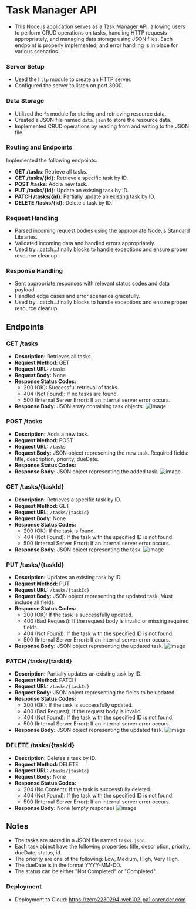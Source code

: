 # Task Manager API
- This Node.js application serves as a Task Manager API, allowing users to perform CRUD operations on tasks, handling HTTP requests appropriately, and managing data storage using JSON files. Each endpoint is properly implemented, and error handling is in place for various scenarios.

### Server Setup
- Used the `http` module to create an HTTP server.
- Configured the server to listen on port 3000.

### Data Storage
- Utilized the `fs` module for storing and retrieving resource data.
- Created a JSON file named `data.json` to store the resource data.
- Implemented CRUD operations by reading from and writing to the JSON file.

### Routing and Endpoints
Implemented the following endpoints:
- **GET /tasks**: Retrieve all tasks.
- **GET /tasks/{id}**: Retrieve a specific task by ID.
- **POST /tasks**: Add a new task.
- **PUT /tasks/{id}**: Update an existing task by ID.
- **PATCH /tasks/{id}**: Partially update an existing task by ID.
- **DELETE /tasks/{id}**: Delete a task by ID.

### Request Handling
- Parsed incoming request bodies using the appropriate Node.js Standard Libraries.
- Validated incoming data and handled errors appropriately.
- Used try...catch...finally blocks to handle exceptions and ensure proper resource cleanup.

### Response Handling
- Sent appropriate responses with relevant status codes and data payload.
- Handled edge cases and error scenarios gracefully.
- Used try...catch...finally blocks to handle exceptions and ensure proper resource cleanup.

## Endpoints
  
### GET /tasks

- **Description:** Retrieves all tasks.
- **Request Method:** GET
- **Request URL:** `/tasks`
- **Request Body:** None
- **Response Status Codes:**
  - 200 (OK): Successful retrieval of tasks.
  - 404 (Not Found): If no tasks are found.
  - 500 (Internal Server Error): If an internal server error occurs.
- **Response Body:** JSON array containing task objects.
![image](https://github.com/pemadolker/02230294_WEB102_PA1/assets/141105526/444d94a4-fdce-4e99-8256-f43f1dd2d529)

### POST /tasks

- **Description:** Adds a new task.
- **Request Method:** POST
- **Request URL:** `/tasks`
- **Request Body:** JSON object representing the new task. Required fields: title, description, priority, dueDate.
- **Response Status Codes:**
- **Response Body:** JSON object representing the added task.
![image](https://github.com/pemadolker/02230294_WEB102_PA1/assets/141105526/9f110175-622b-4652-a4b2-cc87b3d58c79)

### GET /tasks/{taskId}

- **Description:** Retrieves a specific task by ID.
- **Request Method:** GET
- **Request URL:** `/tasks/{taskId}` 
- **Request Body:** None
- **Response Status Codes:**
  - 200 (OK): If the task is found.
  - 404 (Not Found): If the task with the specified ID is not found.
  - 500 (Internal Server Error): If an internal server error occurs.
- **Response Body:** JSON object representing the task.
![image](https://github.com/pemadolker/02230294_WEB102_PA1/assets/141105526/4aa142b3-45cc-4741-9184-7d78452d6643)

### PUT /tasks/{taskId}

- **Description:** Updates an existing task by ID.
- **Request Method:** PUT
- **Request URL:** `/tasks/{taskId}`
- **Request Body:** JSON object representing the updated task. Must include all fields.
- **Response Status Codes:**
  - 200 (OK): If the task is successfully updated.
  - 400 (Bad Request): If the request body is invalid or missing required fields.
  - 404 (Not Found): If the task with the specified ID is not found.
  - 500 (Internal Server Error): If an internal server error occurs.
- **Response Body:** JSON object representing the updated task.
![image](https://github.com/pemadolker/02230294_WEB102_PA1/assets/141105526/c140125d-84b1-4c90-8480-c159e1bc5048)

### PATCH /tasks/{taskId}

- **Description:** Partially updates an existing task by ID.
- **Request Method:** PATCH
- **Request URL:** `/tasks/{taskId}` 
- **Request Body:** JSON object representing the fields to be updated.
- **Response Status Codes:**
  - 200 (OK): If the task is successfully updated.
  - 400 (Bad Request): If the request body is invalid.
  - 404 (Not Found): If the task with the specified ID is not found.
  - 500 (Internal Server Error): If an internal server error occurs.
- **Response Body:** JSON object representing the updated task.
![image](https://github.com/pemadolker/02230294_WEB102_PA1/assets/141105526/7cc6b4f4-fbe2-4822-a852-a3ff33cd5920)

### DELETE /tasks/{taskId}

- **Description:** Deletes a task by ID.
- **Request Method:** DELETE
- **Request URL:** `/tasks/{taskId}`
- **Request Body:** None
- **Response Status Codes:**
  - 204 (No Content): If the task is successfully deleted.
  - 404 (Not Found): If the task with the specified ID is not found.
  - 500 (Internal Server Error): If an internal server error occurs.
- **Response Body:** None (empty response)
![image](https://github.com/pemadolker/02230294_WEB102_PA1/assets/141105526/80979886-0f6f-4624-8839-17fe259d466e)

## Notes

- The tasks are stored in a JSON file named `tasks.json`.
- Each task object have the following properties: title, description, priority, dueDate, status, id.
- The priority are one of the following: Low, Medium, High, Very High.
- The dueDate is in the format YYYY-MM-DD.
- The status can be either "Not Completed" or "Completed".

### Deployment
- Deployment to Cloud: https://zero2230294-web102-pa1.onrender.com
